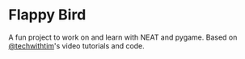 # Flappy Bird

A fun project to work on and learn with NEAT and pygame.
Based on [@techwithtim](https://github.com/techwithtim)'s video tutorials and code.
